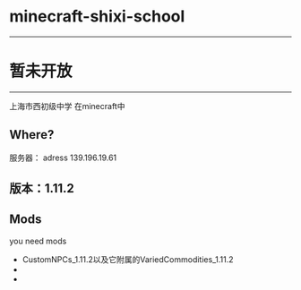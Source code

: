 # minecraft-shixi-school
---
# 暂未开放
---
上海市西初级中学 在minecraft中
## Where?
服务器：
adress 139.196.19.61
## 版本：1.11.2
## Mods
you need mods
- CustomNPCs_1.11.2以及它附属的VariedCommodities_1.11.2
- 
-
